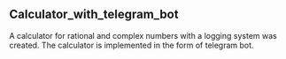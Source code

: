 ## Calculator_with_telegram_bot
A calculator for rational and complex numbers with a logging system was created. 
The calculator is implemented in the form of telegram bot.
